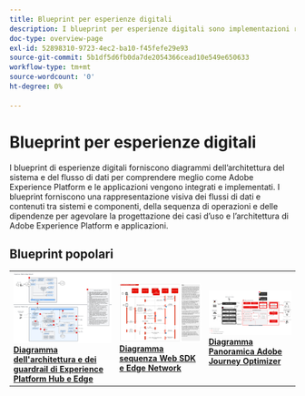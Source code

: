 ```yaml
---
title: Blueprint per esperienze digitali
description: I blueprint per esperienze digitali sono implementazioni ripetibili che permettono di risolvere questioni di strategia e problemi di business noti. Accelerano il time-to-value e consentono di ottenere rapidamente i risultati desiderati.
doc-type: overview-page
exl-id: 52898310-9723-4ec2-ba10-f45fefe29e93
source-git-commit: 5b1df5d6fb0da7de2054366cead10e549e650633
workflow-type: tm+mt
source-wordcount: '0'
ht-degree: 0%

---
```


# Blueprint per esperienze digitali

I blueprint di esperienze digitali forniscono diagrammi dell’architettura del sistema e del flusso di dati per comprendere meglio come Adobe Experience Platform e le applicazioni vengono integrati e implementati. I blueprint forniscono una rappresentazione visiva dei flussi di dati e contenuti tra sistemi e componenti, della sequenza di operazioni e delle dipendenze per agevolare la progettazione dei casi d’uso e l’architettura di Adobe Experience Platform e applicazioni.

## Blueprint popolari

<table>
<tr>
  <td>
    <a href="experience-platform/guardrails.md">
      <img alt="Experience Platform Hub e architettura Edge" src="experience-platform/assets/aep_edge_hub_latency_v1.svg" />
    </a>
    <div>
      <a href="experience-platform/guardrails.md">
    <strong>Diagramma dell'architettura e dei guardrail di Experience Platform Hub e Edge</strong>
    </a>
    </div>
  </td>
   <td>
    <a href="experience-platform/deployment/websdk.md">
      <img alt="Diagramma sequenza Edge" src="experience-platform/deployment/assets/web_sdk_sequence.svg" />
    </a>
    <div>
      <a href="experience-platform/deployment/websdk.md">
    <strong>Diagramma sequenza Web SDK e Edge Network</strong>
    </a>
    </div>
  </td>
  <td>
    <a href="customer-journeys/journey-optimizer.md">
      <img alt="Diagramma panoramica di Journey Optimizer" src="customer-journeys/assets/ajo-architecture.svg" />
    </a>
    <div>
      <a href="customer-journeys/journey-optimizer.md">
    <strong>Diagramma Panoramica Adobe Journey Optimizer</strong>
    </a>
    </div>
  </td>
</tr>
</table>

</div>